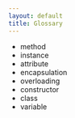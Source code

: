 ```yaml
---
layout: default
title: Glossary
---
```


* method
* instance
* attribute
* encapsulation
* overloading
* constructor
* class
* variable
